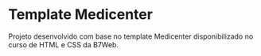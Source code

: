 # Template Medicenter

Projeto desenvolvido com base no template Medicenter disponibilizado no curso de HTML e CSS da B7Web.

